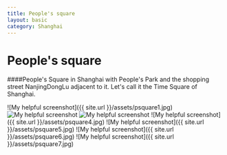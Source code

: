 ```yaml
---
title: People's square
layout: basic
category: Shanghai
---
```



People's square
===============

####People's Square in Shanghai with People's Park and the shopping street NanjingDongLu adjacent to it. Let's call it the Time Square of Shanghai.

![My helpful screenshot]({{ site.url }}/assets/psquare1.jpg)
![My helpful screenshot](http://res.cloudinary.com/djfwqxjdx/image/upload/v1412515642/psquare2_iiearz.jpg)
![My helpful screenshot](http://res.cloudinary.com/djfwqxjdx/image/upload/v1412515069/psquare3_r2vttt.jpg)
![My helpful screenshot]({{ site.url }}/assets/psquare4.jpg)
![My helpful screenshot]({{ site.url }}/assets/psquare5.jpg)
![My helpful screenshot]({{ site.url }}/assets/psquare6.jpg)
![My helpful screenshot]({{ site.url }}/assets/psquare7.jpg)


